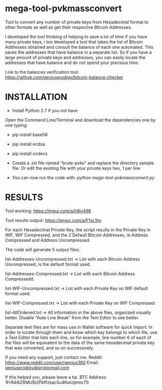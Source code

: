 # mega-tool-pvkmassconvert

Tool to convert any number of private keys from Hexadecimal format to other formats as well as get their respective Bitcoin Addresses.

I developed the tool thinking of helping to save a lot of time if you have many private keys, i too developed a tool that takes the list of Bitcoin Addresses obtained and consult the balance of each one automated. This saves the addresses that have balance in a separate list. So if you have a large amount of private keys and addresses, you can easily locate the addresses that have balance and do not spend your precious time.

Link to the balances verification tool: https://github.com/geniusprodigy/bitcoin-balance-checker

# INSTALLATION

* Install Python 2.7 if you not have

Open the Command Line/Terminal and download the dependencies one by one typing:

* pip install base58
* pip install ecdsa
* pip install codecs

* Create a .txt file named "brute-pvks" and replace the directory sample file. Or edit the existing file with your private keys hex, 1 per line

* You can now run the code with: *python mega-tool-pvkmassconvert.py*

# RESULTS

Tool working: https://imgur.com/a/h8iv496

Tool results output: https://imgur.com/a/F1yL1hv

For each Hexadecimal Private Key, the script results in the Private Key in WIF, WIF Compressed, and the 2 Default Bitcoin Addresses, ie Address Compressed and Address Uncompressed.

The code will generate 5 output files:

list-Addresses-Uncompressed.txt -> List with each Bitcoin Address Uncompressed, is the default format used.

list-Addresses-Compressed.txt -> List with each Bitcoin Address Compressedd.

list-WIF-Uncompressed.txt -> List with each Private Key on WIF default format used.

list-WIF-Compressed.txt -> List with each Private Key on WIF Compressed.

list-AllOrdened.txt -> All information in the above files, organized visually better. Disable "Auto Line Break" from the Text Editor to see better.

Separate text files are for mass use in Wallet software for quick import. In order to locate through them and know which key belongs to which file, use a Text Editor that lists each line, so for example, line number 6 of each of the files will be equivalent to the data of the same hexadecimal private key that was converted, and so on successively.

If you need any support, just contact me. Reddit: https://www.reddit.com/user/genius360 Email: geniusprodigy@protonmail.com

If this helped you, please leave a tip. BTC Address: 1FrRd4iZRMU8i2Pbffzkac5u4KwUptmc7S
